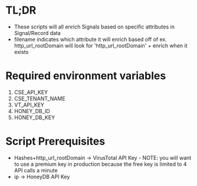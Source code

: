 # TL;DR
- These scripts will all enrich Signals based on specific attributes in Signal/Record data
- filename indicates which attribute it will enrich based off of ex. http_url_rootDomain will look for 'http_url_rootDomain' + enrich when it exists

# Required environment variables
1. CSE_API_KEY
2. CSE_TENANT_NAME
3. VT_API_KEY 
4. HONEY_DB_ID
5. HONEY_DB_KEY

# Script Prerequisites 
* Hashes+http_url_rootDomain -> VirusTotal API Key - NOTE: you will want to use a premium key in production because the free key is limited to 4 API calls a minute 
* ip -> HoneyDB API Key 